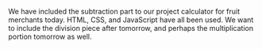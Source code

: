 We have included the subtraction part to our project calculator for fruit merchants today. HTML, CSS, and JavaScript have all been used. We want to include the division piece after tomorrow, and perhaps the multiplication portion tomorrow as well.  


 
